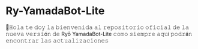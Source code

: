 # Ry-YamadaBot-Lite
🚀𝙷𝚘𝚕𝚊 𝚝𝚎 𝚍𝚘𝚢 𝚕𝚊 𝚋𝚒𝚎𝚗𝚟𝚎𝚗𝚒𝚍𝚊 𝚊𝚕 𝚛𝚎𝚙𝚘𝚜𝚒𝚝𝚘𝚛𝚒𝚘 𝚘𝚏𝚒𝚌𝚒𝚊𝚕 𝚍𝚎 𝚕𝚊 𝚗𝚞𝚎𝚟𝚊 𝚟𝚎𝚛𝚜𝚒ó𝚗 𝚍𝚎 Ryō YamadaBot-Lite 𝚌𝚘𝚖𝚘 𝚜𝚒𝚎𝚖𝚙𝚛𝚎 𝚊𝚚𝚞í 𝚙𝚘𝚍𝚛á𝚗 𝚎𝚗𝚌𝚘𝚗𝚝𝚛𝚊𝚛 𝚕𝚊𝚜 𝚊𝚌𝚝𝚞𝚊𝚕𝚒𝚣𝚊𝚌𝚒𝚘𝚗𝚎𝚜 
